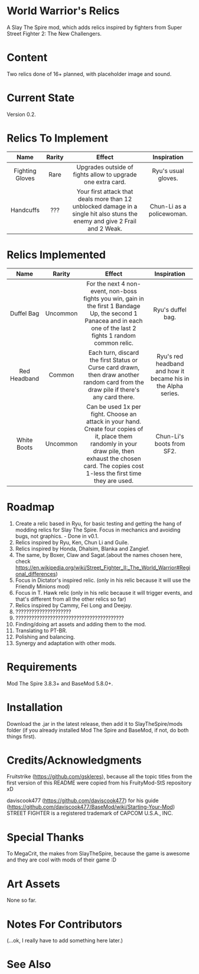 # World Warrior's Relics
A Slay The Spire mod, which adds relics inspired by fighters from Super Street Fighter 2: The New Challengers.

# Content

Two relics done of 16+ planned, with placeholder image and sound.

# Current State

Version 0.2.

# Relics To Implement

| Name  | Rarity | Effect | Inspiration |
| :---:   | :---: | :---: | :---: |
| Fighting Gloves | Rare | Upgrades outside of fights allow to upgrade one extra card. | Ryu's usual gloves. |
| Handcuffs | ??? | Your first attack that deals more than 12 unblocked damage in a single hit also stuns the enemy and give 2 Frail and 2 Weak. | Chun-Li as a policewoman. |


# Relics Implemented

| Name  | Rarity | Effect | Inspiration |
| :---:   | :---: | :---: | :---: |
| Duffel Bag | Uncommon | For the next 4 non-event, non-boss fights you win, gain in the first 1 Bandage Up, the second 1 Panacea and in each one of the last 2 fights 1 random common relic. | Ryu's duffel bag. |
| Red Headband | Common | Each turn, discard the first Status or Curse card drawn, then draw another random card from the draw pile if there's any card there. | Ryu's red headband and how it became his in the Alpha series. |
| White Boots | Uncommon | Can be used 1x per fight. Choose an attack in your hand. Create four copies of it, place them randomly in your draw pile, then exhaust the chosen card. The copies cost 1-less the first time they are used. | Chun-Li's boots from SF2.

# Roadmap

1. Create a relic based in Ryu, for basic testing and getting the hang of modding relics for Slay The Spire. Focus in mechanics and avoiding bugs, not graphics. - Done in v0.1.
2. Relics inspired by Ryu, Ken, Chun Li and Guile.
3. Relics inspired by Honda, Dhalsim, Blanka and Zangief.
4. The same, by Boxer, Claw and Sagat.(about the names chosen here, check https://en.wikipedia.org/wiki/Street_Fighter_II:_The_World_Warrior#Regional_differences)
5. Focus in Dictator's inspired relic. (only in his relic because it will use the Friendly Minions mod)
6. Focus in T. Hawk relic (only in his relic because it will trigger events, and that's different from all the other relics so far)
7. Relics inspired by Cammy, Fei Long and Deejay.
8. ?????????????????????
9. ?????????????????????????????????????????
10. Finding/doing art assets and adding them to the mod.
11. Translating to PT-BR.
12. Polishing and balancing.
13. Synergy and adaptation with other mods.

# Requirements

Mod The Spire 3.8.3+ and BaseMod 5.8.0+.

# Installation

Download the .jar in the latest release, then add it to SlayTheSpire/mods folder (if you already installed Mod The Spire and BaseMod, if not, do both things first).

# Credits/Acknowledgments

Fruitstrike (https://github.com/gskleres), because all the topic titles from the first version of this README were copied from his FruityMod-StS repository xD

daviscook477 (https://github.com/daviscook477) for his guide (https://github.com/daviscook477/BaseMod/wiki/Starting-Your-Mod)
STREET FIGHTER is a registered trademark of CAPCOM U.S.A., INC.

# Special Thanks

To MegaCrit, the makes from SlayTheSpire, because the game is awesome and they are cool with mods of their game :D

# Art Assets

None so far.

# Notes For Contributors

(...ok, I really have to add something here later.)

# See Also
